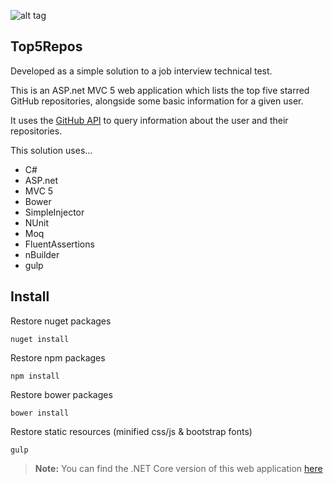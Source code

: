 ![alt tag](http://cdplayground.eastus.cloudapp.azure.com/app/rest/builds/buildType:(id:Top5Repos_ReleaseBuild)/statusIcon)

Top5Repos 
---------
Developed as a simple solution to a job interview technical test.

This is an ASP.net MVC 5 web application which lists the top five starred GitHub repositories, alongside some basic information for a given user.

It uses the [GitHub API](https://api.github.com) to query information about the user and their repositories.

This solution uses...

- C#
- ASP.net
- MVC 5
- Bower
- SimpleInjector
- NUnit
- Moq
- FluentAssertions
- nBuilder
- gulp

Install
------------

Restore nuget packages

`nuget install`

Restore npm packages

`npm install`

Restore bower packages

`bower install`

Restore static resources (minified css/js & bootstrap fonts)

`gulp`

> **Note:** You can find the .NET Core version of this web application [here](https://github.com/bidwall/Top5ReposCore)
